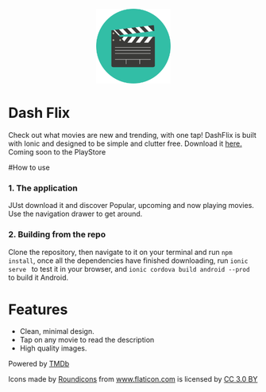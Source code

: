 <p align="center">
  <a href="https://github.com/Aveek-Saha/DashFlix/releases"><img width="150" src="https://github.com/Aveek-Saha/DashFlix/blob/master/icon.png"></a>
  <h1>Dash Flix</h1>
</p>

Check out what movies are new and trending, with one tap! DashFlix is built with Ionic and designed to be simple and clutter free. Download it <a href="https://github.com/Aveek-Saha/DashFlix/releases"> here.</a> Coming soon to the PlayStore

#How to use

### 1. The application
JUst download it and discover Popular, upcoming and now playing movies. Use the navigation drawer to get around.
### 2. Building from the repo
Clone the repository, then navigate to it on your terminal and run ```npm install```, once all the dependencies have finished downloading, run ```ionic serve ``` to test it in your browser, and ```ionic cordova build android --prod ``` to build it Android.

# Features
<ul>
  <li>Clean, minimal design.</li>
  <li>Tap on any movie to read the description</li>
  <li>High quality images.</li>
</ul>

Powered by <a href="https://www.themoviedb.org/">TMDb</a>
<div>Icons made by <a href="https://www.flaticon.com/authors/roundicons" title="Roundicons">Roundicons</a> from <a href="https://www.flaticon.com/" title="Flaticon">www.flaticon.com</a> is licensed by <a href="http://creativecommons.org/licenses/by/3.0/" title="Creative Commons BY 3.0" target="_blank">CC 3.0 BY</a></div>
